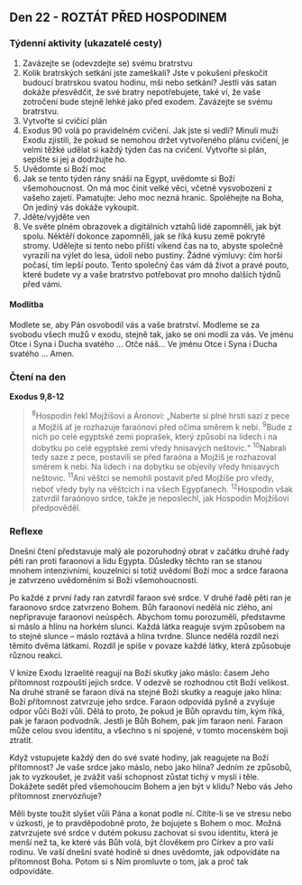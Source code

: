 ## Den 22 - ROZTÁT PŘED HOSPODINEM

### Týdenní aktivity (ukazatelé cesty)

1. Zavázejte se (odevzdejte se) svému bratrstvu
1. Kolik bratrských setkání jste zameškali? Jste v pokušení přeskočit budoucí bratrskou svatou hodinu, mši nebo setkání? Jestli vás satan dokáže přesvědčit, že své bratry nepotřebujete, také ví, že vaše zotročení bude stejně lehké jako před exodem. Zavázejte se svému bratrstvu.
1. Vytvořte si cvičící plán
1. Exodus 90 volá po pravidelném cvičení. Jak jste si vedli? Minulí muži Exodu zjistili, že pokud se nemohou držet vytvořeného plánu cvičení, je velmi těžké udělat si každý týden čas na cvičení. Vytvořte si plán, sepište si jej a dodržujte ho.
1. Uvědomte si Boží moc
1. Jak se tento týden rány snáší na Egypt, uvědomte si Boží všemohoucnost. On má moc činit velké věci, včetně vysvobození z vašeho zajetí. Pamatujte: Jeho moc nezná hranic. Spoléhejte na Boha, On jediný vás dokáže vykoupit.
1. Jděte/vyjděte ven
1. Ve světe plném obrazovek a digitálních vztahů lidé zapomněli, jak být spolu. Něktěří dokonce zapomněli, jak se říká kusu země pokryté stromy. Udělejte si tento nebo příští víkend čas na to, abyste společně vyrazili na výlet do lesa, údolí nebo pustiny. Žádné výmluvy: čím horší počasí, tím lepší pouto. Tento společný čas vám dá život a pravé pouto, které budete vy a vaše bratrstvo potřebovat pro mnoho dalších týdnů před vámi.

#### Modlitba

Modlete se, aby Pán osvobodil vás a vaše bratrství.
Modleme se za svobodu všech mužů v exodu, stejně tak, jako se oni modlí za vás.
Ve jménu Otce i Syna i Ducha svatého … Otče náš… Ve jménu Otce i Syna i Ducha svatého … Amen.

### Čtení na den

**Exodus 9,8-12**

> <sup>8</sup>Hospodin řekl Mojžíšovi a Áronovi: „Naberte si plné hrsti sazí z pece a Mojžíš ať je rozhazuje faraónovi před očima směrem k nebi.
> <sup>9</sup>Bude z nich po celé egyptské zemi poprašek, který způsobí na lidech i na dobytku po celé egyptské zemi vředy hnisavých neštovic.“
> <sup>10</sup>Nabrali tedy saze z pece, postavili se před faraóna a Mojžíš je rozhazoval směrem k nebi. Na lidech i na dobytku se objevily vředy hnisavých neštovic.
> <sup>11</sup>Ani věštci se nemohli postavit před Mojžíše pro vředy, neboť vředy byly na věštcích i na všech Egypťanech.
> <sup>12</sup>Hospodin však zatvrdil faraónovo srdce, takže je neposlechl, jak Hospodin Mojžíšovi předpověděl.

### Reflexe

Dnešní čtení představuje malý ale pozoruhodný obrat v začátku druhé řady pěti ran proti faraonovi a lidu Egypta.
Důsledky těchto ran se stanou mnohem intenzivními, kouzelníci si totiž uvědomí Boží moc a srdce faraona je
zatvrzeno uvědoměním si Boží všemohoucnosti.

Po každé z první řady ran zatvrdil faraon své srdce. V druhé řadě pěti ran je faraonovo srdce zatvrzeno Bohem. Bůh
faraonovi nedělá nic zlého, ani nepřipravuje faraonovi neúspěch. Abychom tomu porozuměli, představme si máslo
a hlínu na horkém slunci. Každá látka reaguje svým způsobem na to stejné slunce – máslo roztává a hlína tvrdne.
Slunce nedělá rozdíl nezi těmito dvěma látkami. Rozdíl je spíše v povaze každé látky, která způsobuje různou
reakci.

V knize Exodu Izraelité reagují na Boží skutky jako máslo: časem Jeho přítomnost rozpouští jejich srdce. V odezvě
se rozhodnou ctít Boží velikost. Na druhé straně se faraon dívá na stejné Boží skutky a reaguje jako hlína: Boží
přítomnost zatvrzuje jeho srdce. Faraon odpovídá pyšně a zvyšuje odpor vůči Boží vůli. Dělá to proto, že pokud je
Bůh opravdu tím, kým říká, pak je faraon podvodník. Jestli je Bůh Bohem, pak jím faraon není. Faraon může celou
svou identitu, a všechno s ní spojené, v tomto mocenském boji ztratit.

Když vstupujete každý den do své svaté hodiny, jak reagujete na Boží přítomnost? Je vaše srdce jako máslo, nebo
jako hlína? Jedním ze způsobů, jak to vyzkoušet, je zvážit vaši schopnost zůstat tichý v mysli i těle. Dokážete sedět
před všemohoucím Bohem a jen být v klidu? Nebo vás Jeho přítomnost znervózňuje?

Měli byste toužit slyšet vůli Pána a konat podle ní. Cítíte-li se ve stresu nebo v úzkosti, je to pravděpodobně proto,
že bojujete s Bohem o moc. Možná zatvrzujete své srdce v dutém pokusu zachovat si svou identitu, která je menší
než ta, ke které vás Bůh volá, být člověkem pro Církev a pro vaši rodinu. Ve vaší dnešní svaté hodině si dnes
uvědomte, jak odpovídáte na přítomnost Boha. Potom si s Ním promluvte o tom, jak a proč tak odpovídáte.
